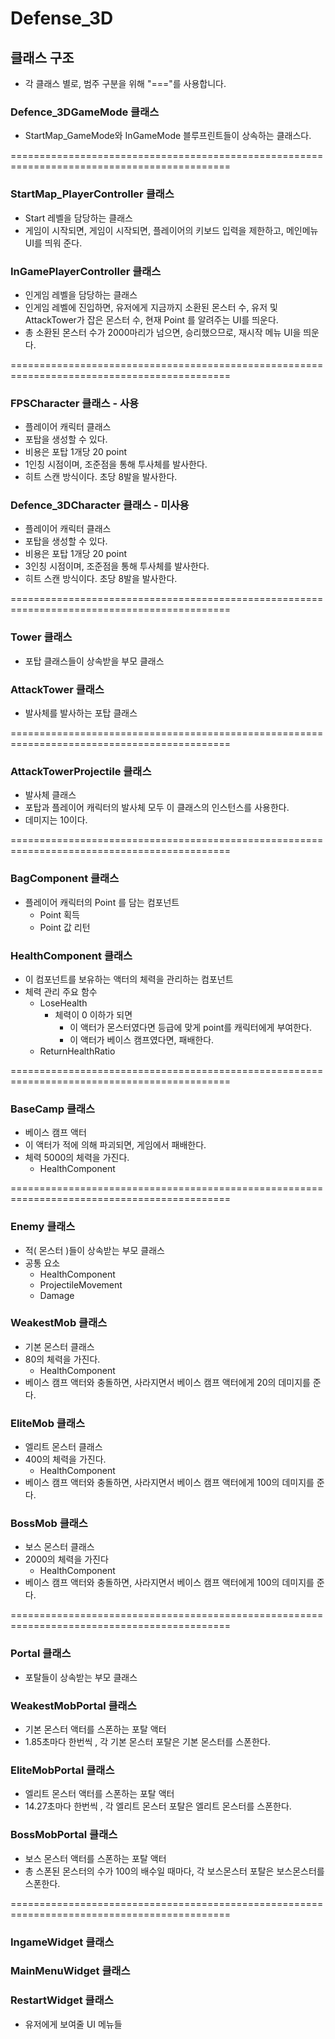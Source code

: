 # Defense_3D


## 클래스 구조
- 각 클래스 별로, 범주 구분을 위해 "==="를 사용합니다.

### Defence_3DGameMode 클래스
- StartMap_GameMode와 InGameMode 블루프린트들이 상속하는 클래스다.
  
============================================================================================

### StartMap_PlayerController 클래스
- Start 레벨을 담당하는 클래스
- 게임이 시작되면, 게임이 시작되면, 플레이어의 키보드 입력을 제한하고, 메인메뉴 UI를 띄워
준다.

### InGamePlayerController 클래스

- 인게임 레벨을 담당하는 클래스
- 인게임 레벨에 진입하면, 유저에게 지금까지 소환된 몬스터 수, 유저 및 AttackTower가 잡은
몬스터 수, 현재 Point 를 알려주는 UI를 띄운다.
- 총 소환된 몬스터 수가 2000마리가 넘으면, 승리했으므로, 재시작 메뉴 UI을 띄운다.
  
============================================================================================

### FPSCharacter 클래스 - 사용
- 플레이어 캐릭터 클래스
- 포탑을 생성할 수 있다.
- 비용은 포탑 1개당 20 point
- 1인칭 시점이며, 조준점을 통해 투사체를 발사한다.
- 히트 스캔 방식이다. 초당 8발을 발사한다.
### Defence_3DCharacter 클래스 - 미사용
- 플레이어 캐릭터 클래스
- 포탑을 생성할 수 있다.
- 비용은 포탑 1개당 20 point
- 3인칭 시점이며, 조준점을 통해 투사체를 발사한다.
- 히트 스캔 방식이다. 초당 8발을 발사한다.
  
============================================================================================

### Tower 클래스
- 포탑 클래스들이 상속받을 부모 클래스
### AttackTower 클래스
- 발사체를 발사하는 포탑 클래스
  
============================================================================================

### AttackTowerProjectile 클래스
- 발사체 클래스
- 포탑과 플레이어 캐릭터의 발사체 모두 이 클래스의 인스턴스를 사용한다.
- 데미지는 10이다.
  
============================================================================================

### BagComponent 클래스
- 플레이어 캐릭터의 Point 를 담는 컴포넌트
  - Point 획득
  - Point 값 리턴
### HealthComponent 클래스
- 이 컴포넌트를 보유하는 액터의 체력을 관리하는 컴포넌트
- 체력 관리 주요 함수
  - LoseHealth
    - 체력이 0 이하가 되면
      - 이 액터가 몬스터였다면 등급에 맞게 point를 캐릭터에게 부여한다.
      - 이 액터가 베이스 캠프였다면, 패배한다.
  - ReturnHealthRatio
    
============================================================================================

### BaseCamp 클래스
- 베이스 캠프 액터
- 이 액터가 적에 의해 파괴되면, 게임에서 패배한다.
- 체력 5000의 체력을 가진다.
  - HealthComponent
    
============================================================================================

### Enemy 클래스
- 적( 몬스터 )들이 상속받는 부모 클래스
- 공통 요소
  - HealthComponent
  - ProjectileMovement
  - Damage
### WeakestMob 클래스
- 기본 몬스터 클래스
- 80의 체력을 가진다.
  - HealthComponent
- 베이스 캠프 액터와 충돌하면, 사라지면서 베이스 캠프 액터에게 20의 데미지를 준다.
### EliteMob 클래스
- 엘리트 몬스터 클래스
- 400의 체력을 가진다.
  - HealthComponent
- 베이스 캠프 액터와 충돌하면, 사라지면서 베이스 캠프 액터에게 100의 데미지를 준다.
### BossMob 클래스
- 보스 몬스터 클래스
- 2000의 체력을 가진다
  - HealthComponent
- 베이스 캠프 액터와 충돌하면, 사라지면서 베이스 캠프 액터에게 100의 데미지를 준다.
  
============================================================================================

### Portal 클래스
- 포탈들이 상속받는 부모 클래스
### WeakestMobPortal 클래스
- 기본 몬스터 액터를 스폰하는 포탈 액터
- 1.85초마다 한번씩 , 각 기본 몬스터 포탈은 기본 몬스터를 스폰한다.
### EliteMobPortal 클래스
- 엘리트 몬스터 액터를 스폰하는 포탈 액터
- 14.27초마다 한번씩 , 각 엘리트 몬스터 포탈은 엘리트 몬스터를 스폰한다.
### BossMobPortal 클래스
- 보스 몬스터 액터를 스폰하는 포탈 액터
- 총 스폰된 몬스터의 수가 100의 배수일 때마다, 각 보스몬스터 포탈은 보스몬스터를 스폰한다.

============================================================================================

### IngameWidget 클래스
### MainMenuWidget 클래스
### RestartWidget 클래스
- 유저에게 보여줄 UI 메뉴들
